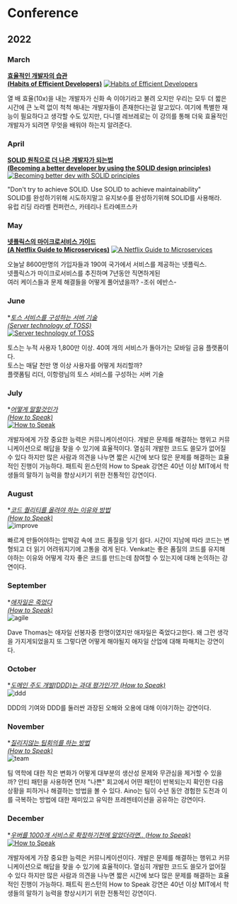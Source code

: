 # Conference

## 2022

### March

**[효율적인 개발자의 습관  
(Habits of Efficient Developers)](https://github.com/JayFreemandev/Conference/blob/main/Habits%20of%20Efficient%20Developers/README.md)**
[![Habits of Efficient Developers](https://user-images.githubusercontent.com/72185011/158063126-5b8e377e-215b-4fc1-8f1c-f04b33e2cd2b.png)](https://youtu.be/9-cyC6O81Bk)

열 배 효율(10x)을 내는 개발자가 신화 속 이야기라고 불려 오지만 우리는 모두 더 짧은 시간에 큰 노력 없이 척척 해내는 개발자들이 존재한다는걸 알고있다. 여기에 특별한 재능이 필요하다고 생각할 수도 있지만, 다니엘 레브레로는 이 강의를 통해 더욱 효율적인 개발자가 되려면 무엇을 배워야 하는지 알려준다.

### April
**[SOLID 원칙으로 더 나은 개발자가 되는법  
(Becoming a better developer by using the SOLID design principles)](https://github.com/JayFreemandev/Conference/tree/main/Becoming%20a%20better%20developer%20by%20using%20the%20SOLID%20design%20principles)**
[![Becoming better dev with SOLID principles](https://user-images.githubusercontent.com/72185011/158067792-e4add847-4526-4ed7-96e9-eb3170414e1b.png)](https://www.youtube.com/watch?v=rtmFCcjEgEw&pp=ugMICgJrbxABGAE%3D)

"Don't try to achieve SOLID. Use SOLID to achieve maintainability"  
SOLID를 완성하기위해 시도하지말고 유지보수를 완성하기위해 SOLID를 사용해라.  
유럽 리딩 라라벨 컨퍼런스, 카테리나 트라예프스카  

### May

**[넷플릭스의 마이크로서비스 가이드  
(A Netflix Guide to Microservices)](https://github.com/JayFreemandev/Conference/tree/main/A%20Netflix%20Guide%20to%20Microservices)**
[![A Netflix Guide to Microservices](https://user-images.githubusercontent.com/72185011/171405373-24027b6d-b266-438e-90a4-00d8b4442f80.png)](https://www.youtube.com/watch?v=V_oxbj-a1wQ)

오늘날 8600만명의 가입자들과 190여 국가에서 서비스를 제공하는 넷플릭스.  
넷플릭스가 마이크로서비스를 추진하며 7년동안 직면하게된  
여러 케이스들과 문제 해결들을 어떻게 풀어냈을까? -조쉬 에반스-

### June
**[토스 서비스를 구성하는 서버 기술  
(Server technology of TOSS)](https://github.com/JayFreemandev/Conference/blob/main/%ED%86%A0%EC%8A%A4%20%EC%84%9C%EB%B9%84%EC%8A%A4%EB%A5%BC%20%EA%B5%AC%EC%84%B1%ED%95%98%EB%8A%94%20%EC%84%9C%EB%B2%84%20%EA%B8%B0%EC%88%A0/RAEDME.MD)*  
[![Server technology of TOSS](https://user-images.githubusercontent.com/72185011/171407219-e66ab8b4-e137-4623-ad6e-6c32f647b2a0.png)](https://youtu.be/9-cyC6O81Bk)

토스는 누적 사용자 1,800만 이상. 40여 개의 서비스가 돌아가는 모바일 금융 플랫폼이다.  
토스는 매달 천만 명 이상 사용자를 어떻게 처리할까?  
플랫폼팀 리더, 이항령님의 토스 서비스를 구성하는 서버 기술
  
### July
**[어떻게 말할것인가  
(How to Speak)](https://github.com/JayFreemandev/Conference/blob/main/How%20To%20Speak/README.MD)*  
[![How to Speak](https://user-images.githubusercontent.com/72185011/173223072-7b93a1db-19bd-47e0-b81b-21c94c1c3f26.png)](https://youtu.be/Unzc731iCUY)

개발자에게 가장 중요한 능력은 커뮤니케이션이다. 개발은 문제를 해결하는 행위고 커뮤니케이션으로 해답을 찾을 수 있기에 효율적이다. 
열심히 개발한 코드도 쓸모가 없어질 수 있다 하지만 많은 사람과 의견을 나누면 짧은 시간에 보다 많은 문제를 해결하는 효율적인 진행이 가능하다.
패트릭 윈스턴의 How to Speak 강연은 40년 이상 MIT에서 학생들의 말하기 능력을 향상시키기 위한 전통적인 강연이다. 

### August
**[코드 퀄리티를 올려야 하는 이유와 방법  
(How to Speak)](https://github.com/JayFreemandev/Conference/blob/main/How%20To%20Speak/README.MD)*  
![improve](https://user-images.githubusercontent.com/72185011/200123268-26820c36-eaaa-4bee-a912-a32304048ceb.jpg)

빠르게 만들어야하는 압박감 속에 코드 품질을 잊기 쉽다. 시간이 지남에 따라 코드는 변형되고 더 읽기 어려워지기에 고통을 겪게 된다. Venkat는 좋은 품질의 코드를 유지해야하는 이유와 어떻게 각자 좋은 코드를 만드는데 참여할 수 있는지에 대해 논의하는 강연이다. 

### September
**[애자일은 죽었다  
(How to Speak)](https://github.com/JayFreemandev/Conference/blob/main/How%20To%20Speak/README.MD)*  
![agile](https://user-images.githubusercontent.com/72185011/200123020-4e67b5be-3754-4f61-ab86-4e940f547dbc.jpg)  
 
Dave Thomas는 애자일 선봉자중 한명이였지만 애자일은 죽었다고한다. 왜 그런 생각을 가지게되었을지 또 그렇다면 어떻게 해야될지 애자일 산업에 대해 파해치는 강연이다.  

### October
**[도메인 주도 개발(DDD)는 과대 평가인가?
(How to Speak)](https://github.com/JayFreemandev/Conference/blob/main/How%20To%20Speak/README.MD)*  
![ddd](https://user-images.githubusercontent.com/72185011/200123423-e6418606-4be2-41a9-9384-8c0050873822.jpg)

DDD의 기여와 DDD를 둘러싼 과장된 오해와 오용에 대해 이야기하는 강연이다. 

### November
**[질리지않는 팀회의를 하는 방법  
(How to Speak)](https://github.com/JayFreemandev/Conference/blob/main/How%20To%20Speak/README.MD)*  
![team](https://user-images.githubusercontent.com/72185011/200123577-0c6319ca-f95a-4827-bf84-8f6f45b66bd3.jpg)

팀 역학에 대한 작은 변화가 어떻게 대부분의 생산성 문제와 무관심을 제거할 수 있을까? 안티 패턴을 사용하면 먼저 "나쁜" 회고에서 어떤 패턴이 반복되는지 확인한 다음 상황을 피하거나 해결하는 방법을 볼 수 있다. Aino는 팀이 수년 동안 경험한 도전과 이를 극복하는 방법에 대한 재미있고 유익한 프레젠테이션을 공유하는 강연이다.

### December
**[우버를 1000개 서비스로 확장하기전에 알았더라면..
(How to Speak)](https://github.com/JayFreemandev/Conference/blob/main/How%20To%20Speak/README.MD)*  
[![How to Speak](https://user-images.githubusercontent.com/72185011/173223072-7b93a1db-19bd-47e0-b81b-21c94c1c3f26.png)](https://youtu.be/Unzc731iCUY)

개발자에게 가장 중요한 능력은 커뮤니케이션이다. 개발은 문제를 해결하는 행위고 커뮤니케이션으로 해답을 찾을 수 있기에 효율적이다. 
열심히 개발한 코드도 쓸모가 없어질 수 있다 하지만 많은 사람과 의견을 나누면 짧은 시간에 보다 많은 문제를 해결하는 효율적인 진행이 가능하다.
패트릭 윈스턴의 How to Speak 강연은 40년 이상 MIT에서 학생들의 말하기 능력을 향상시키기 위한 전통적인 강연이다. 

